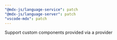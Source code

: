 ```yaml
---
"@mdx-js/language-service": patch
"@mdx-js/language-server": patch
"vscode-mdx": patch
---
```


Support custom components provided via a provider
